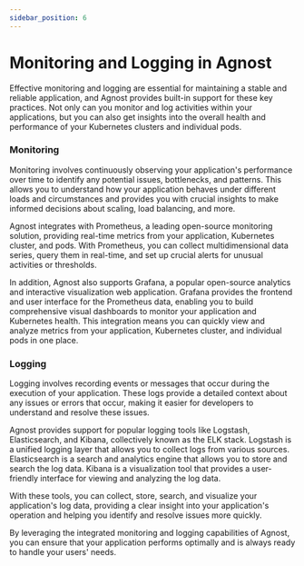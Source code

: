 ```yaml
---
sidebar_position: 6
---
```


# Monitoring and Logging in Agnost

Effective monitoring and logging are essential for maintaining a stable and
reliable application, and Agnost provides built-in support for these key
practices. Not only can you monitor and log activities within your applications,
but you can also get insights into the overall health and performance of your
Kubernetes clusters and individual pods.

### Monitoring

Monitoring involves continuously observing your application's performance over
time to identify any potential issues, bottlenecks, and patterns. This allows
you to understand how your application behaves under different loads and
circumstances and provides you with crucial insights to make informed decisions
about scaling, load balancing, and more.

Agnost integrates with Prometheus, a leading open-source monitoring solution,
providing real-time metrics from your application, Kubernetes cluster, and pods.
With Prometheus, you can collect multidimensional data series, query them in
real-time, and set up crucial alerts for unusual activities or thresholds.

In addition, Agnost also supports Grafana, a popular open-source analytics and
interactive visualization web application. Grafana provides the frontend and
user interface for the Prometheus data, enabling you to build comprehensive
visual dashboards to monitor your application and Kubernetes health. This
integration means you can quickly view and analyze metrics from your
application, Kubernetes cluster, and individual pods in one place.

### Logging

Logging involves recording events or messages that occur during the execution of
your application. These logs provide a detailed context about any issues or
errors that occur, making it easier for developers to understand and resolve
these issues.

Agnost provides support for popular logging tools like Logstash, Elasticsearch,
and Kibana, collectively known as the ELK stack. Logstash is a unified logging
layer that allows you to collect logs from various sources. Elasticsearch is a
search and analytics engine that allows you to store and search the log data.
Kibana is a visualization tool that provides a user-friendly interface for
viewing and analyzing the log data.

With these tools, you can collect, store, search, and visualize your
application's log data, providing a clear insight into your application's
operation and helping you identify and resolve issues more quickly.

By leveraging the integrated monitoring and logging capabilities of Agnost, you
can ensure that your application performs optimally and is always ready to
handle your users' needs.
